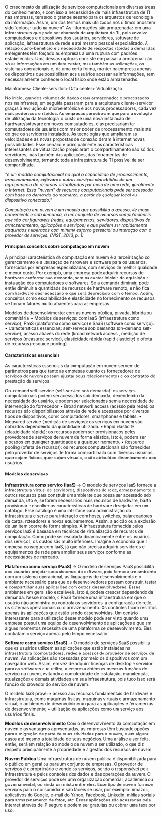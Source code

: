 O crescimento da utilização de serviços computacionais em diversas áreas do conhecimento, e com isso a necessidade de mais infraestrutura de TI nas empresas, tem sido o grande desafio para os arquitetos de tecnologia da informação. Assim, um dos termos mais utilizados nos últimos anos tem sido “colocar tudo na nuvem”. As informações são armazenadas em uma infraestrutura que pode ser chamada de arquitetura de TI, pois envolve computadores e dispositivos dos usuários, servidores, software de aplicação, infraestrutura de rede e até mesmo pessoal especializado. A relação custo-benefício e a necessidade de respostas rápidas a demandas emergentes têm forçado as empresas a uma ruptura com padrões estabelecidos. Uma dessas rupturas consiste em passar a armazenar não só as informações em um data center, mas também as aplicações, os sistemas operacionais e, de uma certa forma, manter na empresa apenas os dispositivos que possibilitam aos usuários acessar as informações, sem necessariamente conhecer o local físico onde estão armazenadas.

Mainframes> Cliente-servidor> Data center> Virtualização

No início, grandes volumes de dados eram armazenados e processados nos mainframes; em seguida passaram para a arquitetura cliente-servidor graças à evolução da microeletrônica e aos novos processadores, cada vez mais poderosos e rápidos. As empresas perceberam que para a evolução de utilização da tecnologia, o custo de uma nova instalação de hardware/software em novos computadores, elas precisariam ter computadores de usuários com maior poder de processamento, mais até do que os servidores instalados. As tecnologias que ampliaram as velocidades e as novas propostas de conexão deram à internet novas possibilidades. Esse cenário e principalmente as características interessantes de virtualização propiciaram o compartilhamento não só dos servidores, mas também das aplicações, das ferramentas de desenvolvimento, tornando toda a infraestrutura de TI possível de ser compartilhada.

*"é um modelo computacional no qual a capacidade de processamento, armazenamento, software e outros serviços são obtidos de um agrupamento de recursos virtualizados por meio de uma rede, geralmente a Internet. Essa “nuvem” de recursos computacionais pode ser acessada com base na demanda do momento, a partir de qualquer local ou dispositivo conectado."*

*Computação em nuvem é um modelo que possibilita o acesso, de modo conveniente e sob demanda, a um conjunto de recursos computacionais que são configuráveis (redes, equipamentos, servidores, dispositivos de armazenamento, aplicações e serviços) e que podem ser rapidamente adquiridos e liberados com mínimo esforço gerencial ou interação com o provedor de serviços. (NIST, 2013, p. 1)*


#### Principais conceitos sobre computação em nuvem
A principal característica da computação em nuvem é a terceirização do gerenciamento e a utilização de hardware e software para os usuários, fornecidos por empresas especializadas, com serviços de melhor qualidade e menor custo. Por exemplo, uma empresa pode adquirir recursos de hardware conforme sua demanda, sem os custos iniciais de aquisição e instalação dos computadores e softwares. Se a demanda diminuir, pode então diminuir a quantidade de recursos de hardware remoto, e não fica com hardware desnecessário e que será depreciado com o tempo. Assim, conceitos como escalabilidade e elasticidade no fornecimento de recursos se tornam fatores muito atraentes para as empresas.

Modelos de desenvolvimento: com as nuvens pública, privada,
híbrida ou comunitária.
• Modelos de serviços: com IaaS (infraestrutura como serviço),
PaaS (plataforma como serviço) e SaaS (software como serviço).
• Características essenciais: self-service sob demanda (on-demand
self-service), acesso através da rede (broad network access), medição de serviços (measured service), elasticidade rápida (rapid
elasticity) e oferta de recursos (resource pooling)


#### Características essenciais

As características essenciais da computação em nuvem servem de parâmetros para que tanto as empresas quanto os fornecedores de serviços de nuvem possam ajustar seus relacionamentos e os contratos de prestação de serviços.

On-demand self-service (self-service sob demanda): os serviços computacionais podem ser acessados sob demanda, dependendo da necessidade do usuário, e podem ser selecionados sem
a necessidade de intervenção do fornecedor.
• Broad network access (acesso pela rede): os recursos são disponibilizados através de rede e acessados por diversos tipos de
dispositivos, como computadores, smartphones e tablets.
• Measured service (medição de serviços): os serviços em nuvem
são cobrados dependendo da quantidade utilizada.
• Rapid elasticity (elasticidade rápida): os recursos podem ser
provisionados pelos provedores de serviços de nuvem de forma
elástica, isto é, podem ser alocados em qualquer quantidade e a
qualquer momento.
• Resource pooling (oferta de recursos): os recursos computacionais são fornecidos pelo provedor de serviços de forma compartilhada com diversos usuários, quer sejam físicos, quer sejam
virtuais, e são atribuídos dinamicamente aos usuários.


#### Modelos de serviços

**Infraestrutura como serviço (IaaS)** -> 
O modelo de serviços IaaS fornece a infraestrutura virtual de servidores, dispositivos de rede, armazenamento e outros recursos para construir um ambiente que possa ser acessado sob demanda, isto é, se forem necessários mais recursos de hardware, basta provisionar e escolher as características de hardware desejadas em um catálogo. Esse catálogo é uma interface para administração da infraestrutura e serve para interação com hosts, switches, balanceadores de carga, roteadores e novos equipamentos. Assim, a adição ou a exclusão de um item ocorre de forma simples. A infraestrutura fornecida pelos serviços IaaS é baseada em técnicas de virtualização de recursos de computação. Como pode ser escalada dinamicamente entre os usuários dos serviços, os custos são muito inferiores. Imagine a economia que a empresa consegue com IaaS, já que não precisa adquirir servidores e equipamentos de rede para ampliar seus serviços conforme as necessidades de mercado.

**Plataforma como serviço (PaaS)** ->
O modelo de serviços PaaS possibilita aos usuários projetar seus sistemas de software, pois fornece um ambiente com um sistema operacional, as linguagens de desenvolvimento e o ambiente necessário para que os desenvolvedores possam construir, testar e compartilhar suas aplicações com outros desenvolvedores. Esses ambientes em geral são escaláveis, isto é, podem crescer dependendo da demanda. Nesse modelo, o PaaS fornece uma infraestrutura em que o usuário não administra ou controla os servidores, a configuração de rede, os sistemas operacionais ou o armazenamento. Os controles ficam restritos apenas às aplicações que estão sendo desenvolvidas. Um cenário interessante para a utilização desse modelo pode ser visto quando uma empresa possui uma equipe de desenvolvimento de aplicações e que em alguns momentos necessita de uma plataforma de desenvolvimento. Eles contratam o serviço apenas pelo tempo necessário.

**Software como serviço (SaaS)** ->
O modelo de serviços SaaS possibilita que os usuários utilizem as aplicações que estão instaladas na infraestrutura (computadores, redes e acesso) do provedor de serviços de nuvem. As aplicações são acessadas por meio de dispositivos com um navegador web. Assim, em vez de adquirir licenças de desktop e servidor para os softwares que utiliza, a empresa obtém as mesmas funções do serviço na nuvem, evitando a complexidade de instalação, manutenção, atualizações e demais atividades em sua infraestrutura, pois tudo isso será função do provedor do serviço de nuvem.

O modelo IaaS provê:
• acesso aos recursos fundamentais de hardware e infraestrutura, como máquinas físicas, máquinas virtuais e armazenamento
virtual;
• ambientes de desenvolvimento para as aplicações e ferramentas
de desenvolvimento;
• utilização de aplicações como um serviço aos usuários finais.

**Modelos de desenvolvimento**
Com o desenvolvimento da computação em nuvem e as vantagens apresentadas, as empresas têm buscado opções para a migração de parte de suas atividades para a nuvem, e em alguns casos até mesmo a totalidade de seus negócios. Uma análise a ser feita, então, será em relação ao modelo de nuvem a ser utilizado, o que diz respeito principalmente à propriedade e à gestão dos recursos de nuvem.

**Nuvem Pública**
Uma infraestrutura de nuvem pública é disponibilizada para o público em geral ou para um conjunto de empresas. O provedor de serviços é o proprietário e vende os serviços, sendo o responsável pela infraestrutura e pelos controles dos dados e das operações da nuvem. O provedor de serviços pode ser uma organização comercial, acadêmica ou governamental, ou ainda um misto entre eles. Esse tipo de nuvem fornece serviços para o consumidor e são fáceis de usar, por exemplo: Amazon, aplicativos do Google, e-mail do Yahoo, Facebook, Linkedin, mídias sociais para armazenamento de fotos, etc. Essas aplicações são acessadas pela internet através de IP seguro e podem ser gratuitas ou cobrar uma taxa por uso.